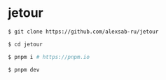 # jetour

```bash
$ git clone https://github.com/alexsab-ru/jetour

$ cd jetour

$ pnpm i # https://pnpm.io

$ pnpm dev
```
